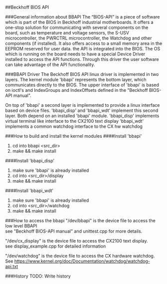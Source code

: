 ##Beckhoff BIOS API

###General information about BBAPI
The “BIOS-API” is a piece of software which is part of the BIOS in Beckhoff industrial motherboards. 
It offers a one-stop solution for communicating with several components on the board, 
such as temperature and voltage sensors, the S-USV microcontroller, the PWRCTRL microcontroller, 
the Watchdog and other components (if installed). 
It also offers access to a small memory area in the EEPROM reserved for user data.
the API is integrated into the BIOS. 
The OS which is running on the board needs to have a special Device Driver installed to access the API functions. 
Through this driver the user software can take advantage of the API functionality.

###BBAPI Driver
The Beckhoff BIOS API linux driver is implemented in two layers.
The kernel module 'bbapi' represents the bottom layer, which communicates
directly to the BIOS. The upper interface of 'bbapi' is based on ioctl's
and IndexGroups and IndexOffsets defined in the "Beckhoff BIOS-API manual".

On top of 'bbapi' a second layer is implemented to provide a linux interface
based on device files. 'bbapi_disp' and 'bbapi_wdt' implement this second
layer. Both depend on an installed 'bbapi' module.
'bbapi_disp' implements virtual terminal like interface to the CX2100 text display
'bbapi_wdt' implements a common watchdog interface to the CX hw watchdog


###How to build and install the kernel modules
####Install 'bbapi'

1. cd into bbapi <src_dir>
2. make && make install

####Install 'bbapi_disp'

1. make sure 'bbapi' is already installed
2. cd into <src_dir>/display
3. make && make install

####Install 'bbapi_wdt'

1. make sure 'bbapi' is already installed
2. cd into <src_dir>/watchdog
3. make && make install


###How to access the bbapi
"/dev/bbapi" is the device file to access the low level BBAPI<br/>
see "Beckhoff BIOS-API manual" and unittest.cpp for more details.

"/dev/cx_display" is the device file to access the CX2100 text display.<br/>
see display_example.cpp for detailed information

"/dev/watchdog" is the device file to access the CX hardware watchdog.<br/>
See https://www.kernel.org/doc/Documentation/watchdog/watchdog-api.txt

###History
TODO: Write history
